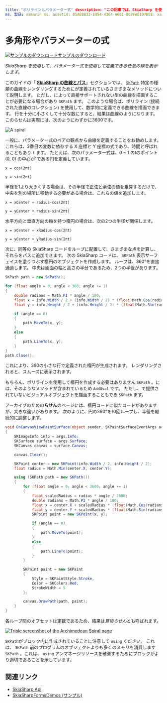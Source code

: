 ```yaml
---
title: "ポリラインとパラメーター式" description: "この記事では、SkiaSharp を使用して、パラメーター式を使用して定義できる任意の線を表示する方法について説明し、サンプルコードを使用してこれを示します。
ms. 製品: xamarin ms. assetid: 85AEBB33-E954-4364-A6E1-808FAB197BEE: xamarin-skiasharp author: davidbritch ms. author: dabritch ms. date: 03/10/2017 no loc: [ Xamarin.Forms , Xamarin.Essentials ]
---
```


# <a name="polylines-and-parametric-equations"></a>多角形やパラメーターの式

[![サンプルのダウンロード](~/media/shared/download.png)サンプルのダウンロード](https://docs.microsoft.com/samples/xamarin/xamarin-forms-samples/skiasharpforms-demos)

_SkiaSharp を使用して、パラメーター式を使用して定義できる任意の線を表示します。_

このガイドの「 [**SkiaSharp の曲線とパス**](../curves/index.md)」セクションでは、 [`SKPath`](xref:SkiaSharp.SKPath) 特定の種類の曲線をレンダリングするためにが定義されているさまざまなメソッドについて説明します。 ただし、によって直接サポートされない型の曲線を描画することが必要になる場合があり `SKPath` ます。 このような場合は、ポリライン (接続された直線のコレクション) を使用して、数学的に定義できる曲線を描画できます。 行を十分に小さくして十分な数にすると、結果は曲線のようになります。 このらせんは実際には、次のようにわずかに3600です。

![](polylines-images/spiralexample.png "A spiral")

一般に、パラメーター式のペアの観点から曲線を定義することをお勧めします。 これらは、3番目の変数に依存する X 座標と Y 座標の式であり、時間と呼ばれることもあり `t` ます。 たとえば、次のパラメーター式は、0 ~ 1 の*t*のポイント (0, 0) の中心が1である円を定義しています。

`x = cos(2πt)`

`y = sin(2πt)`

 半径を1より大きくする場合は、その半径で正弦と余弦の値を乗算するだけで、中央を別の場所に移動する必要がある場合は、これらの値を追加します。

`x = xCenter + radius·cos(2πt)`

`y = yCenter + radius·sin(2πt)`

水平方向と垂直方向の軸を持つ楕円の場合は、次の2つの半径が関係します。

`x = xCenter + xRadius·cos(2πt)`

`y = yCenter + yRadius·sin(2πt)`

次に、同等の SkiaSharp コードをループに配置して、さまざまな点を計算し、それらをパスに追加できます。 次の SkiaSharp コードは、 `SKPath` 表示サーフェイスを塗りつぶす楕円のオブジェクトを作成します。 ループは、360°を直接通過します。 中央は画面の幅と高さの半分であるため、2つの半径があります。

```csharp
SKPath path = new SKPath();

for (float angle = 0; angle < 360; angle += 1)
{
    double radians = Math.PI * angle / 180;
    float x = info.Width / 2 + (info.Width / 2) * (float)Math.Cos(radians);
    float y = info.Height / 2 + (info.Height / 2) * (float)Math.Sin(radians);

    if (angle == 0)
    {
        path.MoveTo(x, y);
    }
    else
    {
        path.LineTo(x, y);
    }
}
path.Close();
```

これにより、360の小さな行で定義された楕円が生成されます。 レンダリングされると、スムーズに表示されます。

もちろん、ポリラインを使用して楕円を作成する必要はありません `SKPath` 。には、そのようなメソッドが含まれているため `AddOval` です。 ただし、で提供されていないビジュアルオブジェクトを描画することもでき `SKPath` ます。

アーカイブのための**らせん**のページには、楕円コードに似たコードがありますが、大きな違いがあります。 次のように、円の360°を10回ループし、半径を継続的に調整します。

```csharp
void OnCanvasViewPaintSurface(object sender, SKPaintSurfaceEventArgs args)
{
    SKImageInfo info = args.Info;
    SKSurface surface = args.Surface;
    SKCanvas canvas = surface.Canvas;

    canvas.Clear();

    SKPoint center = new SKPoint(info.Width / 2, info.Height / 2);
    float radius = Math.Min(center.X, center.Y);

    using (SKPath path = new SKPath())
    {
        for (float angle = 0; angle < 3600; angle += 1)
        {
            float scaledRadius = radius * angle / 3600;
            double radians = Math.PI * angle / 180;
            float x = center.X + scaledRadius * (float)Math.Cos(radians);
            float y = center.Y + scaledRadius * (float)Math.Sin(radians);
            SKPoint point = new SKPoint(x, y);

            if (angle == 0)
            {
                path.MoveTo(point);
            }
            else
            {
                path.LineTo(point);
            }
        }

        SKPaint paint = new SKPaint
        {
            Style = SKPaintStyle.Stroke,
            Color = SKColors.Red,
            StrokeWidth = 5
        };

        canvas.DrawPath(path, paint);
    }
}
```

各ループ間のオフセットは定数であるため、結果は*算術らせん*とも呼ばれます。

[![](polylines-images/archimedeanspiral-small.png "Triple screenshot of the Archimedean Spiral page")](polylines-images/archimedeanspiral-large.png#lightbox "Triple screenshot of the Archimedean Spiral page")

`SKPath`がブロック内に作成されていることに注意して `using` ください。 これは、 `SKPath` 前のプログラムのオブジェクトよりも多くのメモリを消費します `SKPath` 。これは、 `using` アンマネージリソースを破棄するためにブロックがより適切であることを示しています。

## <a name="related-links"></a>関連リンク

- [SkiaSharp Api](https://docs.microsoft.com/dotnet/api/skiasharp)
- [SkiaSharpFormsDemos (サンプル)](https://docs.microsoft.com/samples/xamarin/xamarin-forms-samples/skiasharpforms-demos)
